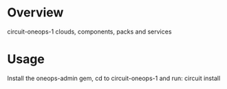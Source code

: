 Overview
========

circuit-oneops-1 clouds, components, packs and services


Usage
========

Install the oneops-admin gem, cd to circuit-oneops-1 and run: circuit install
